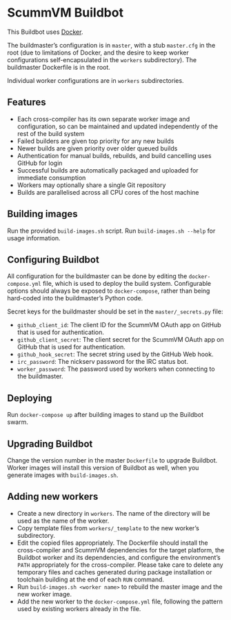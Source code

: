 # ScummVM Buildbot

This Buildbot uses [Docker](https://www.docker.com/).

The buildmaster’s configuration is in `master`, with a stub `master.cfg` in the
root (due to limitations of Docker, and the desire to keep worker configurations
self-encapsulated in the `workers` subdirectory). The buildmaster Dockerfile is
in the root.

Individual worker configurations are in `workers` subdirectories.

## Features

* Each cross-compiler has its own separate worker image and configuration, so
  can be maintained and updated independently of the rest of the build system
* Failed builders are given top priority for any new builds
* Newer builds are given priority over older queued builds
* Authentication for manual builds, rebuilds, and build cancelling uses GitHub
  for login
* Successful builds are automatically packaged and uploaded for immediate
  consumption
* Workers may optionally share a single Git repository
* Builds are parallelised across all CPU cores of the host machine

## Building images

Run the provided `build-images.sh` script. Run `build-images.sh --help` for
usage information.

## Configuring Buildbot

All configuration for the buildmaster can be done by editing the
`docker-compose.yml` file, which is used to deploy the build system.
Configurable options should always be exposed to `docker-compose`, rather than
being hard-coded into the buildmaster’s Python code.

Secret keys for the buildmaster should be set in the `master/_secrets.py` file:

* `github_client_id`: The client ID for the ScummVM OAuth app on GitHub that is
  used for authentication.
* `github_client_secret`: The client secret for the ScummVM OAuth app on GitHub
  that is used for authentication.
* `github_hook_secret`: The secret string used by the GitHub Web hook.
* `irc_password`: The nickserv password for the IRC status bot.
* `worker_password`: The password used by workers when connecting to the
  buildmaster.

## Deploying

Run `docker-compose up` after building images to stand up the Buildbot swarm.

## Upgrading Buildbot

Change the version number in the master `Dockerfile` to upgrade Buildbot. Worker
images will install this version of Buildbot as well, when you generate images
with `build-images.sh`.

## Adding new workers

* Create a new directory in `workers`. The name of the directory will be used as
  the name of the worker.
* Copy template files from `workers/_template` to the new worker’s subdirectory.
* Edit the copied files appropriately. The Dockerfile should install the
  cross-compiler and ScummVM dependencies for the target platform, the Buildbot
  worker and its dependencies, and configure the environment’s `PATH`
  appropriately for the cross-compiler. Please take care to delete any temporary
  files and caches generated during package installation or toolchain building
  at the end of each `RUN` command.
* Run `build-images.sh <worker name>` to rebuild the master image and the new
  worker image.
* Add the new worker to the `docker-compose.yml` file, following the pattern
  used by existing workers already in the file.
